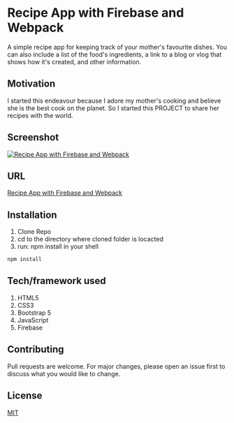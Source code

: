 # Recipe App with Firebase and Webpack

A simple recipe app for keeping track of your mother's favourite dishes. You can also include a list of the food's ingredients, a link to a blog or vlog that shows how it's created, and other information.

## Motivation

I started this endeavour because I adore my mother's cooking and believe she is the best cook on the planet. So I started this PROJECT to share her recipes with the world.

## Screenshot

[![Recipe App with Firebase and Webpack](imgs/recipe.png "Recipe App")]()

## URL

[Recipe App with Firebase and Webpack](https://fervent-poincare-753525.netlify.app)

## Installation

1. Clone Repo
2. cd to the directory where cloned folder is locacted
3. run: npm install in your shell

```bash
npm install
```

## Tech/framework used

1. HTML5
2. CSS3
3. Bootstrap 5
4. JavaScript
5. Firebase


## Contributing

Pull requests are welcome. For major changes, please open an issue first to discuss what you would like to change.

## License

[MIT](https://choosealicense.com/licenses/mit/)
